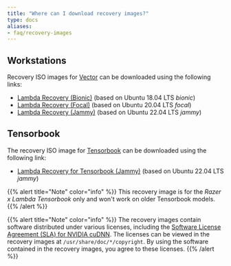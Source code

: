 ```yaml
---
title: "Where can I download recovery images?"
type: docs
aliases:
- faq/recovery-images
---
```


## Workstations

Recovery ISO images for
[Vector](https://lambdalabs.com/gpu-workstations/vector) can be downloaded
using the following links:

<!-- TODO: Change to these links when they're ready.
- [Lambda Recovery (Bionic)](https://files.lambdalabs.com/recovery/current/lambda-recovery-bionic.iso) (based on Ubuntu 18.04 LTS _bionic_)
- [Lambda Recovery (Focal)](https://files.lambdalabs.com/recovery/current/lambda-recovery-focal.iso) (based on Ubuntu 20.04 LTS _focal_)
- [Lambda Recovery (Jammy)](https://files.lambdalabs.com/recovery/current/lambda-recovery-jammy.iso) (based on Ubuntu 22.04 LTS _jammy_)
-->

- [Lambda Recovery (Bionic)](https://files.lambdalabs.com/recovery/lambda-recovery-bionic-20221018.iso) (based on Ubuntu 18.04 LTS _bionic_)
- [Lambda Recovery (Focal)](https://files.lambdalabs.com/recovery/lambda-recovery-focal-20221018.iso) (based on Ubuntu 20.04 LTS _focal_)
- [Lambda Recovery (Jammy)](https://files.lambdalabs.com/recovery/lambda-recovery-jammy-20221018.iso) (based on Ubuntu 22.04 LTS _jammy_)

## Tensorbook

The recovery ISO image for
[Tensorbook](https://lambdalabs.com/deep-learning/laptops/tensorbook) can be
downloaded using the following link:

<!-- TODO: Change to this link when it's ready.
- [Lambda Recovery for Tensorbook (Jammy)](https://files.lambdalabs.com/recovery/current/lambda-recovery-jammy-tensorbook.iso) (based on Ubuntu 22.04 LTS _jammy_)
-->

- [Lambda Recovery for Tensorbook (Jammy)](https://files.lambdalabs.com/recovery/tensorbook-jammy-20221105.iso) (based on Ubuntu 22.04 LTS _jammy_)

{{% alert title="Note" color="info" %}}
This recovery image is for the _Razer x Lambda Tensorbook_ only and won't work
on older Tensorbook models.
{{% /alert %}}

{{% alert title="Note" color="info" %}}
The recovery images contain software distributed under various licenses,
including the
[Software License Agreement (SLA) for NVIDIA cuDNN](https://docs.nvidia.com/deeplearning/cudnn/sla/index.html).
The licenses can be viewed in the recovery images at
`/usr/share/doc/*/copyright`. By using the software contained in the recovery
images, you agree to these licenses.
{{% /alert %}}
